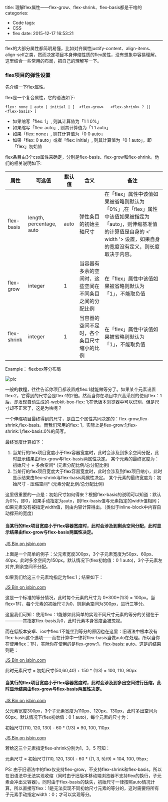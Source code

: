 title: 理解flex属性——flex-grow、flex-shrink、flex-basis都是干啥的
categories:
  - Code
tags:
  - CSS
  - flex
date: 2015-12-17 16:53:21
---

flex的大部分属性都简明易懂，比如对齐属性justify-content、align-items、align-self之类，然而决定项目本身伸缩性质的flex属性，没有想象中容易理解。这里结合一些常用的布局，把自己的理解写一下。

<!-- more -->

### flex项目的弹性设置

先介绍一下flex属性。

flex是一个复合属性，它的语法如下:

```
flex: none | auto | initial | [  <flex-grow>   <flex-shrink> ? ||  <flex-basis> ]

```
- 如果缩写「flex: 1」, 则其计算值为「1 1 0%」
- 如果缩写「flex: auto」, 则其计算值为「1 1 auto」
- 如果「flex: none」, 则其计算值为「0 0 auto」
- 如果「flex: 0 auto」或者「flex: initial」, 则其计算值为「0 1 auto」，即「flex」初始值

flex条目由3个css属性来确定，分别是flex-basis、flex-grow和flex-shrink。他们的相关说明如下:

|属性|可选值|默认值|含义|备注|
|---|---|---|---|---|
|flex-basis|length, percentage, auto| auto |弹性条目的初始主轴尺寸|在「flex」属性中该值如果被省略则默认为「0%」,在「flex」属性中该值如果被指定为「auto」，则伸缩基准值的计算值是自身的 <' width '> 设置，如果自身的宽度没有定义，则长度取决于内容。|
|flex-grow|integer|1|当容器有多余的空间时，这些空间在不同条目之间的分配比例|在「flex」属性中该值如果被省略则默认为「1」，不能取负值|
|flex-shrink|integer|1|当容器的空间不足时，各个条目尺寸缩小的比例|在「flex」属性中该值如果被省略则默认为「1」，不能取负值|

Example： flexbox等分布局

![pic](http://cdn.alloyteam.com/wp-content/uploads/2015/05/%E5%9B%BE%E7%89%871.png)

一般的教程，往往告诉你项目都设置成flex:1就能做等分了。如果某个元素设置flex:2，它得到的尺寸会是flex:1的2倍。然而当你在项目中兴高采烈的使用flex：1后，却发现自动生成的-webkit-box-flex: 1;在低版本浏览器中可以识别，但是尺寸却不正常了，这是为啥呢？

一个伸缩项目最终得到的尺寸，是由三个属性共同决定的：flex-grow,flex-shrink,flex-basis。而我们常用的flex: 1，实际上是flex-grow:1;flex-shrink:1;flex-basis:0%的简写。

最终宽度计算如下：
1. 当某行的flex项目宽度小于flex容器宽度时，此时会涉及到多余空间分配，此时显示结果由flex-grow与flex-basis两属性决定。
    某个元素的最终宽度为：初始尺寸 + 多余空间* (元素分配比例/总分配比例)
2. 当某行的flex项目宽度大于flex容器宽度时，此时会涉及到flex项目缩小，此时显示结果由flex-shrink与flex-basis两属性决定。
    某个元素的最终宽度为：初始尺寸 - 压缩空间* (元素分配比例/总分配比例)

这里很重要的一点是：初始尺寸如何得来？根据flex-basis的说明可以知道：默认为0%，即0，如果手动指定为auto，则flex-basis值与元素指定的width值相同；如果元素没有被指定width值，则由内容计算得出。（类似于inline-block中内容自动撑开的宽度）

#### 当某行的flex项目宽度小于flex容器宽度时，此时会涉及到剩余空间分配，此时显示结果由flex-grow与flex-basis两属性决定。

<a class="jsbin-embed" href="http://jsbin.com/fixapu/5/embed">JS Bin on jsbin.com</a><script src="http://static.jsbin.com/js/embed.min.js?3.35.9"></script>

上面是一个简单的例子：父元素宽度300px，3个子元素宽度为50px、60px、40px，此时多余空间为150px。默认情况下(flex初始值：0 1 auto)，3个子元素左对齐,剩余空间不分配。

如果我们给这三个元素均指定为flex:1；结果如下：

<a class="jsbin-embed" href="http://jsbin.com/fixapu/14/embed">JS Bin on jsbin.com</a><script src="http://static.jsbin.com/js/embed.min.js?3.35.9"></script>

这是一个标准的等分情况，此时每个元素的尺寸为 0+300*(1/3) = 100px。当flex=1时，每个元素的初始尺寸为0，则剩余空间为300px，进行三等分。

这里我们可知：使用flex：1能够如此简单的实现不同尺寸元素的等分的关键在于————其指定flex-basis为0，此时元素本身宽度会被忽视。

而在低版本安卓、ios中flex:1不能坐到等分的原因也在这里：旧语法中根本没有flex-basis这个选项——而在计算中一律将flex-basis当做auto在处理。所以当你在使用flex：1时，实际你在使用的是flex-grow:1，flex-basis: auto。这是的结果则是：

<a class="jsbin-embed" href="http://jsbin.com/fixapu/15/embed">JS Bin on jsbin.com</a><script src="http://static.jsbin.com/js/embed.min.js?3.35.9"></script>

此时元素尺寸 = 初始尺寸(50,60,40) + 150 * (1/3) = 100, 110, 90px

#### 当某行的flex项目宽度小于flex容器宽度时，此时会涉及到多出空间进行压缩，此时显示结果由flex-grow与flex-basis两属性决定。

<a class="jsbin-embed" href="http://jsbin.com/fixapu/16/embed">JS Bin on jsbin.com</a><script src="http://static.jsbin.com/js/embed.min.js?3.35.9"></script>

父元素宽度300px，3个子元素宽度为110px、120px、130px，此时多出空间为60px。默认情况下(flex初始值：0 1 auto)，每个元素的尺寸为：

初始尺寸(110, 120, 130) - 60 * (1/3) = 90, 100, 110px

<a class="jsbin-embed" href="http://jsbin.com/fixapu/10/embed">JS Bin on jsbin.com</a><script src="http://static.jsbin.com/js/embed.min.js?3.35.9"></script>

若给这三个元素指定flex-shrink分别为1，3，5 可知：

元素尺寸 = 初始尺寸(110, 120, 130) - 60 * ((1, 3, 5)/9) = 104, 100, 95px;

PS: 由于旧语法中的flex仅支持flex-grow，不支持flex-shrink和flex-basis，所以在旧语法中无法实现收缩（同时由于旧版本移动端浏览器不支持flex的换行，子元素会冲出父容器）。同时由于flex-basis的缺失，初始尺寸一律按照auto情况计算，所以直接写flex：1是无法实现不同初始尺寸元素的等分的，这时需要将所有子元素手动指定width：0；才可以实现等分。
